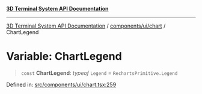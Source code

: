 [**3D Terminal System API Documentation**](../../../../README.md)

***

[3D Terminal System API Documentation](../../../../README.md) / [components/ui/chart](../README.md) / ChartLegend

# Variable: ChartLegend

> `const` **ChartLegend**: *typeof* `Legend` = `RechartsPrimitive.Legend`

Defined in: [src/components/ui/chart.tsx:259](https://github.com/Dicommunitas/ThreeJS_Terminal_3D2/blob/52232744018ed621d550262a267cac5a8cb3ae25/src/components/ui/chart.tsx#L259)
